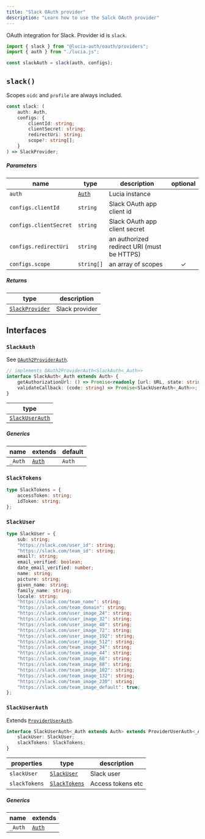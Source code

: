```yaml
---
title: "Slack OAuth provider"
description: "Learn how to use the Salck OAuth provider"
---
```


OAuth integration for Slack. Provider id is `slack`.

```ts
import { slack } from "@lucia-auth/oauth/providers";
import { auth } from "./lucia.js";

const slackAuth = slack(auth, configs);
```

## `slack()`

Scopes `oidc` and `profile` are always included.

```ts
const slack: (
	auth: Auth,
	configs: {
		clientId: string;
		clientSecret: string;
		redirectUri: string;
		scope?: string[];
	}
) => SlackProvider;
```

##### Parameters

| name                   | type                                       | description                                | optional |
| ---------------------- | ------------------------------------------ | ------------------------------------------ | :------: |
| `auth`                 | [`Auth`](/reference/lucia/interfaces/auth) | Lucia instance                             |          |
| `configs.clientId`     | `string`                                   | Slack OAuth app client id                  |          |
| `configs.clientSecret` | `string`                                   | Slack OAuth app client secret              |          |
| `configs.redirectUri`  | `string`                                   | an authorized redirect URI (must be HTTPS) |          |
| `configs.scope`        | `string[]`                                 | an array of scopes                         |    ✓     |

##### Returns

| type                              | description    |
| --------------------------------- | -------------- |
| [`SlackProvider`](#slackprovider) | Slack provider |

## Interfaces

### `SlackAuth`

See [`OAuth2ProviderAuth`](/reference/oauth/interfaces/oauth2providerauth).

```ts
// implements OAuth2ProviderAuth<SlackAuth<_Auth>>
interface SlackAuth<_Auth extends Auth> {
	getAuthorizationUrl: () => Promise<readonly [url: URL, state: string]>;
	validateCallback: (code: string) => Promise<SlackUserAuth<_Auth>>;
}
```

| type                              |
| --------------------------------- |
| [`SlackUserAuth`](#slackuserauth) |

##### Generics

| name    | extends                                    | default |
| ------- | ------------------------------------------ | ------- |
| `_Auth` | [`Auth`](/reference/lucia/interfaces/auth) | `Auth`  |

### `SlackTokens`

```ts
type SlackTokens = {
	accessToken: string;
	idToken: string;
};
```

### `SlackUser`

```ts
type SlackUser = {
	sub: string;
	"https://slack.com/user_id": string;
	"https://slack.com/team_id": string;
	email?: string;
	email_verified: boolean;
	date_email_verified: number;
	name: string;
	picture: string;
	given_name: string;
	family_name: string;
	locale: string;
	"https://slack.com/team_name": string;
	"https://slack.com/team_domain": string;
	"https://slack.com/user_image_24": string;
	"https://slack.com/user_image_32": string;
	"https://slack.com/user_image_48": string;
	"https://slack.com/user_image_72": string;
	"https://slack.com/user_image_192": string;
	"https://slack.com/user_image_512": string;
	"https://slack.com/team_image_34": string;
	"https://slack.com/team_image_44": string;
	"https://slack.com/team_image_68": string;
	"https://slack.com/team_image_88": string;
	"https://slack.com/team_image_102": string;
	"https://slack.com/team_image_132": string;
	"https://slack.com/team_image_230": string;
	"https://slack.com/team_image_default": true;
};
```

### `SlackUserAuth`

Extends [`ProviderUserAuth`](/reference/oauth/interfaces/provideruserauth).

```ts
interface SlackUserAuth<_Auth extends Auth> extends ProviderUserAuth<_Auth> {
	slackUser: SlackUser;
	slackTokens: SlackTokens;
}
```

| properties    | type                          | description       |
| ------------- | ----------------------------- | ----------------- |
| `slackUser`   | [`SlackUser`](#slackuser)     | Slack user        |
| `slackTokens` | [`SlackTokens`](#slacktokens) | Access tokens etc |

##### Generics

| name    | extends                                    |
| ------- | ------------------------------------------ |
| `_Auth` | [`Auth`](/reference/lucia/interfaces/auth) |
